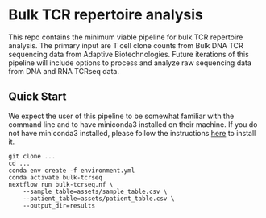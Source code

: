 # Bulk TCR repertoire analysis

This repo contains the minimum viable pipeline for bulk TCR repertoire analysis.
The primary input are T cell clone counts from Bulk DNA TCR sequencing data from
Adaptive Biotechnologies. Future iterations of this pipeline will include 
options to process and analyze raw sequencing data from DNA and RNA TCRseq data. 

## Quick Start

We expect the user of this pipeline to be somewhat familiar with the command line and to have miniconda3 installed on 
their machine. If you do not have miniconda3 installed, please follow the instructions [here](https://docs.conda.io/en/latest/miniconda.html) 
to install it.

```
git clone ...
cd ...
conda env create -f environment.yml
conda activate bulk-tcrseq
nextflow run bulk-tcrseq.nf \
    --sample_table=assets/sample_table.csv \
    --patient_table=assets/patient_table.csv \
    --output_dir=results 
```